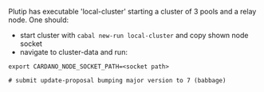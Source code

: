 Plutip has executable 'local-cluster' starting a cluster of 3 pools and a relay node.
One should:
 - start cluster with `cabal new-run local-cluster` and copy shown node socket
 - navigate to cluster-data and run:
 ```
 export CARDANO_NODE_SOCKET_PATH=<socket path>

 # submit update-proposal bumping major version to 7 (babbage)
 

 ```